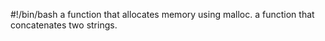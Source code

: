 #!/bin/bash
a function that allocates memory using malloc.
a function that concatenates two strings.

